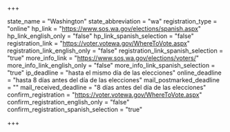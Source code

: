 +++

state_name = "Washington"
state_abbreviation = "wa"
registration_type = "online"
hp_link = "https://www.sos.wa.gov/elections/spanish.aspx"
hp_link_english_only = "false"
hp_link_spanish_selection = "false"
registration_link = "https://voter.votewa.gov/WhereToVote.aspx"
registration_link_english_only = "false"
registration_link_spanish_selection = "true"
more_info_link = "https://www.sos.wa.gov/elections/voters/"
more_info_link_english_only = "false"
more_info_link_spanish_selection = "true"
ip_deadline = "hasta el mismo día de las elecciones"
online_deadline = "hasta 8 días antes del día de las elecciones"
mail_postmarked_deadline = ""
mail_received_deadline = "8 días antes del día de las elecciones"
confirm_registration = "https://voter.votewa.gov/WhereToVote.aspx"
confirm_registration_english_only = "false"
confirm_registration_spanish_selection = "true"

+++